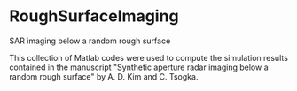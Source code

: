 # RoughSurfaceImaging
SAR imaging below a random rough surface

This collection of Matlab codes were used to compute the simulation results contained in the manuscript "Synthetic aperture radar imaging below a random rough surface" by A. D. Kim and C. Tsogka.
